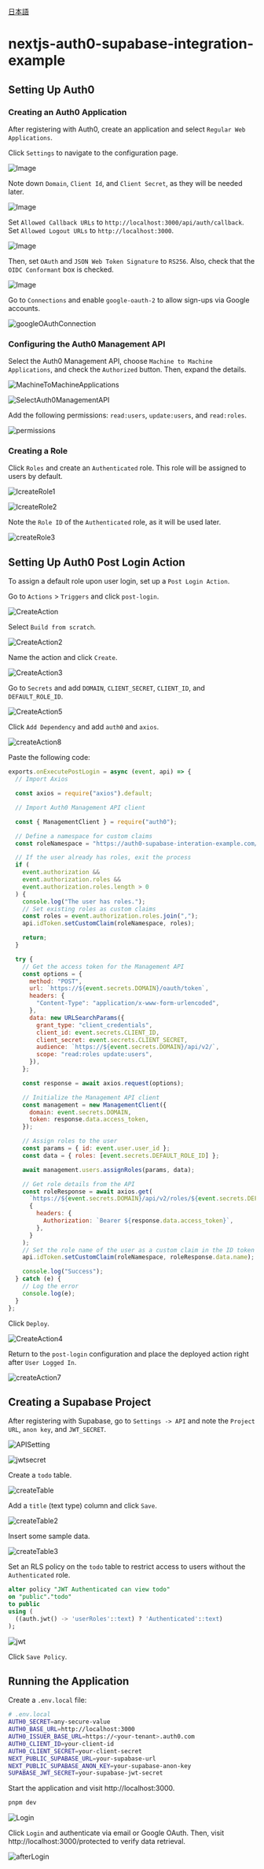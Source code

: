 [日本語](https://github.com/midoru0121/auth0-supabase-integration-example/blob/main/README_ja.md)

# nextjs-auth0-supabase-integration-example

## Setting Up Auth0

### Creating an Auth0 Application

After registering with Auth0, create an application and select `Regular Web Applications`.

Click `Settings` to navigate to the configuration page.

![Image](https://github.com/user-attachments/assets/06465bbf-7b3a-4334-836e-c9bf1bc054cd)

Note down `Domain`, `Client Id`, and `Client Secret`, as they will be needed later.

![Image](https://github.com/user-attachments/assets/05f17c99-4447-46a3-9816-57333af1aafb)

Set `Allowed Callback URLs` to `http://localhost:3000/api/auth/callback`.
Set `Allowed Logout URLs` to `http://localhost:3000`.

![Image](https://github.com/user-attachments/assets/644b5421-12aa-4583-853f-28940824ff17)

Then, set `OAuth` and `JSON Web Token Signature` to `RS256`. Also, check that the `OIDC Conformant` box is checked.

![Image](https://github.com/user-attachments/assets/59f1898e-18ef-47cc-a173-9b0ed2b6c803)

Go to `Connections` and enable `google-oauth-2` to allow sign-ups via Google accounts.

![googleOAuthConnection](https://github.com/user-attachments/assets/28683d31-91ee-4f2b-a41e-75044644a713)

### Configuring the Auth0 Management API

Select the Auth0 Management API, choose `Machine to Machine Applications`, and check the `Authorized` button. Then, expand the details.

![MachineToMachineApplications](https://github.com/user-attachments/assets/20cfbfd0-c189-444e-9cd8-fc492f2c7149)

![SelectAuth0ManagementAPI](https://github.com/user-attachments/assets/91b68db3-4d99-4cca-8628-40c67225a69d)

Add the following permissions: `read:users`, `update:users`, and `read:roles`.

![permissions](https://github.com/user-attachments/assets/0761dd70-b93b-401f-8bed-b08aabe6bfce)

### Creating a Role

Click `Roles` and create an `Authenticated` role. This role will be assigned to users by default.

![IcreateRole1](https://github.com/user-attachments/assets/516318f3-3ff7-4528-9b0b-c0bf3f375cd3)

![IcreateRole2](https://github.com/user-attachments/assets/31872540-82d5-4527-b526-af33a1f21b00)

Note the `Role ID` of the `Authenticated` role, as it will be used later.

![createRole3](https://github.com/user-attachments/assets/15639ae2-9c48-41ce-90b3-11e3fdcd74d6)

## Setting Up Auth0 Post Login Action

To assign a default role upon user login, set up a `Post Login Action`.

Go to `Actions` > `Triggers` and click `post-login`.

![CreateAction](https://github.com/user-attachments/assets/6ad9758a-3601-4017-be23-1f6126e0e2a1)

Select `Build from scratch`.

![CreateAction2](https://github.com/user-attachments/assets/af677761-be0a-4d67-8104-6957e3fab4fc)

Name the action and click `Create`.

![CreateAction3](https://github.com/user-attachments/assets/7809b2d4-755f-4c4d-ac36-01a10d02726a)

Go to `Secrets` and add `DOMAIN`, `CLIENT_SECRET`, `CLIENT_ID`, and `DEFAULT_ROLE_ID`.

![CreateAction5](https://github.com/user-attachments/assets/c4ff31d2-a28e-48ba-ae40-3548cbb39898)

Click `Add Dependency` and add `auth0` and `axios`.

![createAction8](https://github.com/user-attachments/assets/cd519d3d-4e29-4f06-9456-accbc80fe118)

Paste the following code:

```javascript
exports.onExecutePostLogin = async (event, api) => {
  // Import Axios

  const axios = require("axios").default;

  // Import Auth0 Management API client

  const { ManagementClient } = require("auth0");

  // Define a namespace for custom claims
  const roleNamespace = "https://auth0-supabase-interation-example.com/roles";

  // If the user already has roles, exit the process
  if (
    event.authorization &&
    event.authorization.roles &&
    event.authorization.roles.length > 0
  ) {
    console.log("The user has roles.");
    // Set existing roles as custom claims
    const roles = event.authorization.roles.join(",");
    api.idToken.setCustomClaim(roleNamespace, roles);

    return;
  }

  try {
    // Get the access token for the Management API
    const options = {
      method: "POST",
      url: `https://${event.secrets.DOMAIN}/oauth/token`,
      headers: {
        "Content-Type": "application/x-www-form-urlencoded",
      },
      data: new URLSearchParams({
        grant_type: "client_credentials",
        client_id: event.secrets.CLIENT_ID,
        client_secret: event.secrets.CLIENT_SECRET,
        audience: `https://${event.secrets.DOMAIN}/api/v2/`,
        scope: "read:roles update:users",
      }),
    };

    const response = await axios.request(options);

    // Initialize the Management API client
    const management = new ManagementClient({
      domain: event.secrets.DOMAIN,
      token: response.data.access_token,
    });

    // Assign roles to the user
    const params = { id: event.user.user_id };
    const data = { roles: [event.secrets.DEFAULT_ROLE_ID] };

    await management.users.assignRoles(params, data);

    // Get role details from the API
    const roleResponse = await axios.get(
      `https://${event.secrets.DOMAIN}/api/v2/roles/${event.secrets.DEFAULT_ROLE_ID}`,
      {
        headers: {
          Authorization: `Bearer ${response.data.access_token}`,
        },
      }
    );
    // Set the role name of the user as a custom claim in the ID token
    api.idToken.setCustomClaim(roleNamespace, roleResponse.data.name);

    console.log("Success");
  } catch (e) {
    // Log the error
    console.log(e);
  }
};
```

Click `Deploy`.

![CreateAction4](https://github.com/user-attachments/assets/e2082079-6b8c-48df-a2e1-4c458687fb9d)

Return to the `post-login` configuration and place the deployed action right after `User Logged In`.

![createAction7](https://github.com/user-attachments/assets/eb3e4872-4f25-4169-8902-8c2a16b8a79c)

## Creating a Supabase Project

After registering with Supabase, go to `Settings -> API` and note the `Project URL`, `anon key`, and `JWT_SECRET`.

![APISetting](https://github.com/user-attachments/assets/601509da-8834-4156-8106-c145defa5710)

![jwtsecret](https://github.com/user-attachments/assets/887a3b56-2f70-4dce-be12-e53b1bb52556)

Create a `todo` table.

![createTable](https://github.com/user-attachments/assets/d3f8d608-2219-4882-8340-2542a28d1810)

Add a `title` (text type) column and click `Save`.

![createTable2](https://github.com/user-attachments/assets/ffdaa8a1-4982-4589-a6a8-49024cea5946)

Insert some sample data.

![createTable3](https://github.com/user-attachments/assets/2fada978-8f2b-437b-b6c2-1948b2c3ee05)

Set an RLS policy on the `todo` table to restrict access to users without the `Authenticated` role.

```sql
alter policy "JWT Authenticated can view todo"
on "public"."todo"
to public
using (
  ((auth.jwt() -> 'userRoles'::text) ? 'Authenticated'::text)
);
```

![jwt](https://github.com/user-attachments/assets/a8ada4bb-a8e5-42f9-b056-8c16e341c645)

Click `Save Policy`.

## Running the Application

Create a `.env.local` file:

```bash
# .env.local
AUTH0_SECRET=any-secure-value
AUTH0_BASE_URL=http://localhost:3000
AUTH0_ISSUER_BASE_URL=https://<your-tenant>.auth0.com
AUTH0_CLIENT_ID=your-client-id
AUTH0_CLIENT_SECRET=your-client-secret
NEXT_PUBLIC_SUPABASE_URL=your-supabase-url
NEXT_PUBLIC_SUPABASE_ANON_KEY=your-supabase-anon-key
SUPABASE_JWT_SECRET=your-supabase-jwt-secret
```

Start the application and visit http://localhost:3000.

```bash
pnpm dev
```

![Login](https://github.com/user-attachments/assets/60e18305-431b-4a82-943e-6f799b306b87)

Click `Login` and authenticate via email or Google OAuth. Then, visit http://localhost:3000/protected to verify data retrieval.

![afterLogin](https://github.com/user-attachments/assets/0560986f-e037-42b9-8c84-3aaec014843a)
